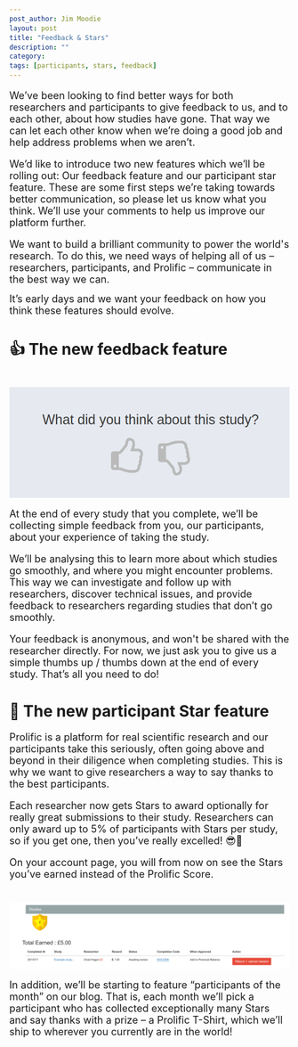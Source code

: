 ```yaml
---
post_author: Jim Moodie
layout: post
title: "Feedback & Stars"
description: ""
category: 
tags: [participants, stars, feedback]
---
```


<font size="+1">
<p>
	
We’ve been looking to find better ways for both researchers and participants to give feedback to us, and to each other, about how studies have gone. That way we can let each other know when we’re doing a good job and help address problems when we aren’t.

<p>

We’d like to introduce two new features which we’ll be rolling out: Our feedback feature and our participant star feature. These are some first steps we’re taking towards better communication, so please let us know what you think. We’ll use your comments to help us improve our platform further.
<p>

</font>
<font size="+1">
<p>
We want to build a brilliant community to power the world's research. To do this, we need ways of helping all of us – researchers, participants, and Prolific – communicate in the best way we can.
<p>
It’s early days and we want your feedback on how you think these features should evolve.

</font>

<h1> 👍 The new feedback feature </h1>

<div class="row">
	<div class="col-md-12">
 		<img class="img-responsive col-md-14" style="display: block;margin-left: auto;margin-right: auto;margin-top:40px;margin-bottom:15px;" src="/assets/img/Feedback.png">
	 </div>
</div>

<font size="+1">
<p>
At the end of every study that you complete, we’ll be collecting simple feedback from you, our participants, about your experience of taking the study.
<p>
We’ll be analysing this to learn more about which studies go smoothly, and where you might encounter problems. This way we can investigate and follow up with researchers, discover technical issues, and provide feedback to researchers regarding studies that don’t go smoothly.
<p>
Your feedback is anonymous, and won't be shared with the researcher directly. For now, we just ask you to give us a simple thumbs up / thumbs down at the end of every study. That’s all you need to do!
</font>

<h1> 🌟 The new participant Star feature </h1>


<font size="+1">

<p>
Prolific is a platform for real scientific research and our participants take this seriously, often going above and beyond in their diligence when completing studies. This is why we want to give researchers a way to say thanks to the best participants.
<p>
Each researcher now gets Stars to award optionally for really great submissions to their study. Researchers can only award up to 5% of participants with Stars per study, so if you get one, then you’ve really excelled! 😎🤘  
<p>
On your account page, you will from now on see the Stars you’ve earned instead of the Prolific Score.

</font>

<div class="row">
	<div class="col-md-12">
 		<img class="img-responsive col-md-14" style="display: block;margin-left: auto;margin-right: auto;margin-top:40px;margin-bottom:15px;" src="/assets/img/stars.png">
	 </div>
</div>

<font size="+1">
<p>

In addition, we’ll be starting to feature “participants of the month” on our blog. That is, each month we’ll pick a participant who has collected exceptionally many Stars and say thanks with a prize – a Prolific T-Shirt, which we’ll ship to wherever you currently are in the world!

</font>

